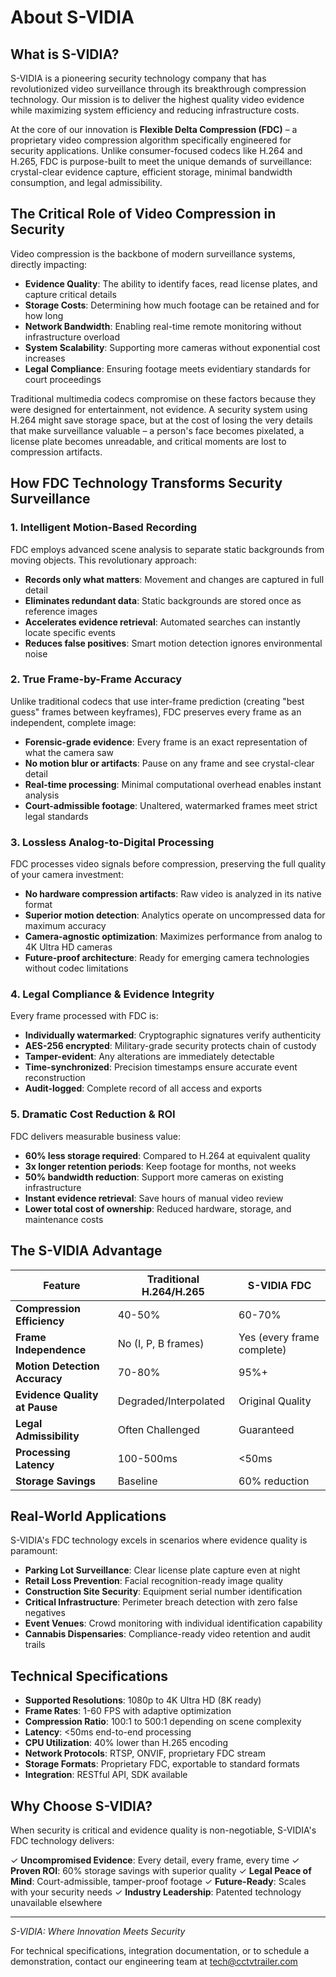 # About S-VIDIA

## What is S-VIDIA?

S-VIDIA is a pioneering security technology company that has revolutionized video surveillance through its breakthrough compression technology. Our mission is to deliver the highest quality video evidence while maximizing system efficiency and reducing infrastructure costs.

At the core of our innovation is **Flexible Delta Compression (FDC)** – a proprietary video compression algorithm specifically engineered for security applications. Unlike consumer-focused codecs like H.264 and H.265, FDC is purpose-built to meet the unique demands of surveillance: crystal-clear evidence capture, efficient storage, minimal bandwidth consumption, and legal admissibility.

## The Critical Role of Video Compression in Security

Video compression is the backbone of modern surveillance systems, directly impacting:

- **Evidence Quality**: The ability to identify faces, read license plates, and capture critical details
- **Storage Costs**: Determining how much footage can be retained and for how long
- **Network Bandwidth**: Enabling real-time remote monitoring without infrastructure overload
- **System Scalability**: Supporting more cameras without exponential cost increases
- **Legal Compliance**: Ensuring footage meets evidentiary standards for court proceedings

Traditional multimedia codecs compromise on these factors because they were designed for entertainment, not evidence. A security system using H.264 might save storage space, but at the cost of losing the very details that make surveillance valuable – a person's face becomes pixelated, a license plate becomes unreadable, and critical moments are lost to compression artifacts.

## How FDC Technology Transforms Security Surveillance

### 1. Intelligent Motion-Based Recording

FDC employs advanced scene analysis to separate static backgrounds from moving objects. This revolutionary approach:

- **Records only what matters**: Movement and changes are captured in full detail
- **Eliminates redundant data**: Static backgrounds are stored once as reference images
- **Accelerates evidence retrieval**: Automated searches can instantly locate specific events
- **Reduces false positives**: Smart motion detection ignores environmental noise

### 2. True Frame-by-Frame Accuracy

Unlike traditional codecs that use inter-frame prediction (creating "best guess" frames between keyframes), FDC preserves every frame as an independent, complete image:

- **Forensic-grade evidence**: Every frame is an exact representation of what the camera saw
- **No motion blur or artifacts**: Pause on any frame and see crystal-clear detail
- **Real-time processing**: Minimal computational overhead enables instant analysis
- **Court-admissible footage**: Unaltered, watermarked frames meet strict legal standards

### 3. Lossless Analog-to-Digital Processing

FDC processes video signals before compression, preserving the full quality of your camera investment:

- **No hardware compression artifacts**: Raw video is analyzed in its native format
- **Superior motion detection**: Analytics operate on uncompressed data for maximum accuracy
- **Camera-agnostic optimization**: Maximizes performance from analog to 4K Ultra HD cameras
- **Future-proof architecture**: Ready for emerging camera technologies without codec limitations

### 4. Legal Compliance & Evidence Integrity

Every frame processed with FDC is:

- **Individually watermarked**: Cryptographic signatures verify authenticity
- **AES-256 encrypted**: Military-grade security protects chain of custody
- **Tamper-evident**: Any alterations are immediately detectable
- **Time-synchronized**: Precision timestamps ensure accurate event reconstruction
- **Audit-logged**: Complete record of all access and exports

### 5. Dramatic Cost Reduction & ROI

FDC delivers measurable business value:

- **60% less storage required**: Compared to H.264 at equivalent quality
- **3x longer retention periods**: Keep footage for months, not weeks
- **50% bandwidth reduction**: Support more cameras on existing infrastructure
- **Instant evidence retrieval**: Save hours of manual video review
- **Lower total cost of ownership**: Reduced hardware, storage, and maintenance costs

## The S-VIDIA Advantage

| Feature | Traditional H.264/H.265 | S-VIDIA FDC |
|---------|------------------------|-------------|
| **Compression Efficiency** | 40-50% | 60-70% |
| **Frame Independence** | No (I, P, B frames) | Yes (every frame complete) |
| **Motion Detection Accuracy** | 70-80% | 95%+ |
| **Evidence Quality at Pause** | Degraded/Interpolated | Original Quality |
| **Legal Admissibility** | Often Challenged | Guaranteed |
| **Processing Latency** | 100-500ms | <50ms |
| **Storage Savings** | Baseline | 60% reduction |

## Real-World Applications

S-VIDIA's FDC technology excels in scenarios where evidence quality is paramount:

- **Parking Lot Surveillance**: Clear license plate capture even at night
- **Retail Loss Prevention**: Facial recognition-ready image quality
- **Construction Site Security**: Equipment serial number identification
- **Critical Infrastructure**: Perimeter breach detection with zero false negatives
- **Event Venues**: Crowd monitoring with individual identification capability
- **Cannabis Dispensaries**: Compliance-ready video retention and audit trails

## Technical Specifications

- **Supported Resolutions**: 1080p to 4K Ultra HD (8K ready)
- **Frame Rates**: 1-60 FPS with adaptive optimization
- **Compression Ratio**: 100:1 to 500:1 depending on scene complexity
- **Latency**: <50ms end-to-end processing
- **CPU Utilization**: 40% lower than H.265 encoding
- **Network Protocols**: RTSP, ONVIF, proprietary FDC stream
- **Storage Formats**: Proprietary FDC, exportable to standard formats
- **Integration**: RESTful API, SDK available

## Why Choose S-VIDIA?

When security is critical and evidence quality is non-negotiable, S-VIDIA's FDC technology delivers:

✓ **Uncompromised Evidence**: Every detail, every frame, every time
✓ **Proven ROI**: 60% storage savings with superior quality
✓ **Legal Peace of Mind**: Court-admissible, tamper-proof footage
✓ **Future-Ready**: Scales with your security needs
✓ **Industry Leadership**: Patented technology unavailable elsewhere

---

*S-VIDIA: Where Innovation Meets Security*

For technical specifications, integration documentation, or to schedule a demonstration, contact our engineering team at tech@cctvtrailer.com